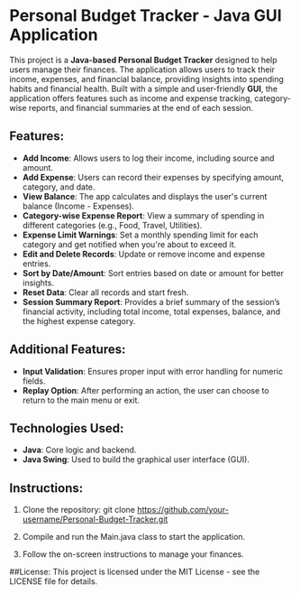 # Personal Budget Tracker - Java GUI Application

This project is a **Java-based Personal Budget Tracker** designed to help users manage their finances. The application allows users to track their income, expenses, and financial balance, providing insights into spending habits and financial health. Built with a simple and user-friendly **GUI**, the application offers features such as income and expense tracking, category-wise reports, and financial summaries at the end of each session.

## Features:

- **Add Income**: Allows users to log their income, including source and amount.
- **Add Expense**: Users can record their expenses by specifying amount, category, and date.
- **View Balance**: The app calculates and displays the user's current balance (Income - Expenses).
- **Category-wise Expense Report**: View a summary of spending in different categories (e.g., Food, Travel, Utilities).
- **Expense Limit Warnings**: Set a monthly spending limit for each category and get notified when you're about to exceed it.
- **Edit and Delete Records**: Update or remove income and expense entries.
- **Sort by Date/Amount**: Sort entries based on date or amount for better insights.
- **Reset Data**: Clear all records and start fresh.
- **Session Summary Report**: Provides a brief summary of the session’s financial activity, including total income, total expenses, balance, and the highest expense category.

## Additional Features:

- **Input Validation**: Ensures proper input with error handling for numeric fields.
- **Replay Option**: After performing an action, the user can choose to return to the main menu or exit.

## Technologies Used:

- **Java**: Core logic and backend.
- **Java Swing**: Used to build the graphical user interface (GUI).

## Instructions:

1. Clone the repository:
   git clone https://github.com/your-username/Personal-Budget-Tracker.git
   
2. Compile and run the Main.java class to start the application.
   
3. Follow the on-screen instructions to manage your finances.

##License:
This project is licensed under the MIT License - see the LICENSE file for details.

